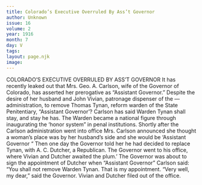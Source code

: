 ```yaml
---
title: Colorado’s Executive Overruled By Ass’t Governor
author: Unknown
issue: 16
volume: 2
year: 1916
month: 7
day: V
tags:
layout: page.njk
image:
---
```

COLORADO’S EXECUTIVE OVERRULED BY ASS’T GOVERNOR       It has recently leaked out that Mrs. Geo. A. Carlson, wife of the Governor of Colorado, has asserted her prerogative as “Assistant Governor.” Despite the desire of her husband and John Vivian, patronage dispenser of the — administration, to remove Thomas Tynan, reform warden of the State Penitentiary, “Assistant Governor’? Carlson has said Warden Tynan shall stay, and stay he has.       The Warden became a national figure through inaugurating the ‘honor system” in penal institutions. Shortly after the Carlson administration went into office Mrs. Carlson announced she thought a woman’s place was by her husband’s side and she would be ‘Assistant Governor “ Then one day the Governor told her he had decided to replace Tynan, with A. C. Dutcher, a Republican. The Governor went to his office, where Vivian and Dutcher awaited the plum.’ The Governor was about to sign the appointment of Dutcher when “Assistant Governor” Carlson said:       “You shall not remove Warden Tynan. That is my appointment.       “Very well, my dear,” said the Governor. Vivian and Dutcher filed out of the office.

